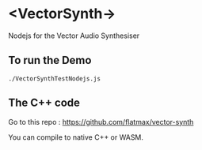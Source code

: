# \<VectorSynth-\>

Nodejs for the Vector Audio Synthesiser


## To run the Demo

```
./VectorSynthTestNodejs.js
```

## The C++ code

Go to this repo :
https://github.com/flatmax/vector-synth

You can compile to native C++ or WASM.
